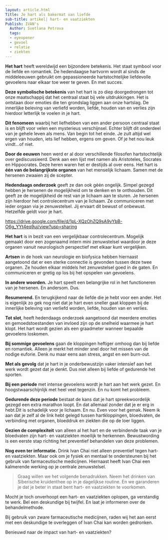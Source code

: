```yaml
---
layout: article.html
Title: Je hart als bakermat van liefde
sub-title: artikel| hart- en vaatziekten
Publish: IVAN's
  Author: Svetlana Petrova
  tags:
  - eyeopener
  - gevoel
  - relatie
  - ziekten
---
```


**Het hart** heeft wereldwijd een bijzondere betekenis. Het staat symbool voor de liefde en romantiek. De hedendaagse hartvorm wordt al sinds de middeleeuwen gebruikt om gepassioneerde hartstochtelijke liefdevolle gevoelens naar elkaar toe weer te geven. En met succes.

**Deze symbolische betekenis** van het hart is zo diep doorgedrongen tot onze maatschappij dat het centraal staat bij vele uitdrukkingen. Het is ontstaan door emoties die ten grondslag liggen aan onze hartslag. De innerlijke beleving van verliefd worden, liefde, houden van en verlies zijn hierdoor letterlijk te voelen in je hart. 

**Dit fenomeen** waarbij het liefhebben van een ander persoon centraal staat is en blijft voor velen een mysterieus verschijnsel. Echter blijft dit onderdeel van je gehele leven als mens. Van begin tot het einde. Je zult altijd wel ergen van houden, iets lief hebben, ergens om geven. Of je het nou leuk vindt...of niet. 

**Door de eeuwen** heen werd er al door verschillende filosofen hartstochtelijk over gediscussieerd. Denk aan een lijst met namen als Aristoteles, Socrates en Hippocrates. Deze heren waren het er destijds al over eens. Het hart is **één van de belangrijkste organen** van het menselijk lichaam. Samen met de hersenen zwaaien zij de scepter. 

**Hedendaags onderzoek** geeft ze dan ook géén ongelijk. Simpel gezegd hebben je hersenen de mogelijkheid om te denken en te onthouden. Dit geeft ze de mogelijkheid de rest van je lichaam aan te sturen. Je hersenen zijn hierdoor het controlecentrum van je lichaam. Ze communiceren met ieder orgaan via je zenuwstelsel. Jij ervaart dit bewust of onbewust. Hetzelfde geldt voor je hart.

https://drive.google.com/file/d/1pL-XQzOhZQ9sA9vYbB-O6g_YYt4eq9uj/view?usp=sharing

**Het hart** is in bezit van een vergelijkbaar controlecentrum. Mogelijk gemaakt door een zogenaamd intern mini zenuwstelsel waardoor je deze organen vanuit neurologisch perspectief met elkaar kunt vergelijken. 

**Artsen** in de hoek van neurologie en biofysica hebben hiernaast aangetoond dat er een sterke connectie is gevonden tussen deze twee organen. Ze houden elkaar middels het zenuwstelsel goed in de gaten. En communiceren er gretig op los bij het opspelen van gevoelens. 

**In andere woorden.** Je hart speelt een belangrijke rol in het functioneren van je hersenen. En andersom. Dus. 

**Resumerend.** En terugkijkend naar de liefde die je hebt voor een ander. Het is eigenlijk zo gek nog niet dat je hart even sneller gaat kloppen bij de innerlijke beleving van verliefd worden, liefde, houden van en verlies.

**Tot slot**, heeft hedendaags onderzoek aangetoond dat meerdere emoties en gemoedstoestanden van invloed zijn op de snelheid waarmee je hart klopt. Het hart wordt gezien als een graadmeter wanneer bepaalde gevoelens loskomen. 

**Bij sommige gevoelens** gaan de kloppingen heftiger omhoog dan bij liefde en romantiek. Alleen je merkt het minder snel door het missen van de nodige euforie. Denk nu maar eens aan stress, angst en een burn-out.

**Met als gevolg** dat je hart in je onderbewustzijn vaker intensief aan het werk wordt gezet dat je denkt. Dus niet alleen bij liefde of gedurende het sporten.

**Bij een periode** met intense gevoelens wordt je hart aan het werk gezet. En hoogstwaarschijnlijk met heel veel tegenzin. En nu komt het probleem. 

**Gedurende deze periode** bestaat de kans dat je hart spreekwoordelijk gezegd een extra marathon loopt. En dat allemaal zonder dat je er erg in hebt.Dit is schadelijk voor je lichaam. En nu. Even voor het gemak. Neem ik aan dat je zelf al de link hebt gelegd tussen hartkloppingen, bloedvaten, de verbinding met organen, bloeddruk en ziekten die op de loer liggen. 
 
**Gezien de complexiteit** van alleen al het hart en de verbindende taak van je bloedvaten zijn hart- en vaatziekten moeilijk te herkennen. Bewustwording is een eerste stap richting het preventief behandelen van deze problemen.

**Nog even ter informatie.** Drink Ivan Chai niet alleen preventief tegen hart- en vaatziekten. Maar ook om je fysiek en mentaal te ondersteunen bij het gebruik van farmaceutische medicijnen. Hiernaast heeft Ivan Chai een kalmerende werking op je centrale zenuwstelsel. 

> Graag willen we het volgende benadrukken. Neem het drinken van Siberische kruidenthee op in je dagelijkse routine. En we garanderen je dat je beter in staat bent hart- en vaatziekten te voorkomen.

Mocht je toch onverhoopt een hart- en vaatziekten oplopen, ga verstandig te werk. Bel een deskundige bij twijfel. En laat je informeren over de behandelmethode.

Bij gebruik van zware farmaceutische medicijnen, raden wij het aan eerst met een deskundige te overleggen of Ivan Chai kan worden gedronken.

Benieuwd naar de impact van hart- en vaatziekten?
